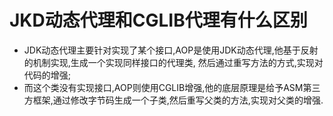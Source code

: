 # JKD动态代理和CGLIB代理有什么区别
* JDK动态代理主要针对实现了某个接口,AOP是使用JDK动态代理,他基于反射的机制实现,生成一个实现同样接口的代理类,
然后通过重写方法的方式,实现对代码的增强;
* 而这个类没有实现接口,AOP则使用CGLIB增强,他的底层原理是给予ASM第三方框架,通过修改字节码生成一个子类,然后重写父类的方法,实现对父类的增强.